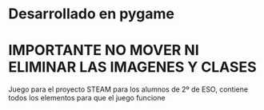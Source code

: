 # Desarrollado en pygame
# IMPORTANTE NO MOVER NI ELIMINAR LAS IMAGENES Y CLASES
Juego para el proyecto STEAM para los alumnos de 2º de ESO, contiene todos los elementos para que el juego funcione
